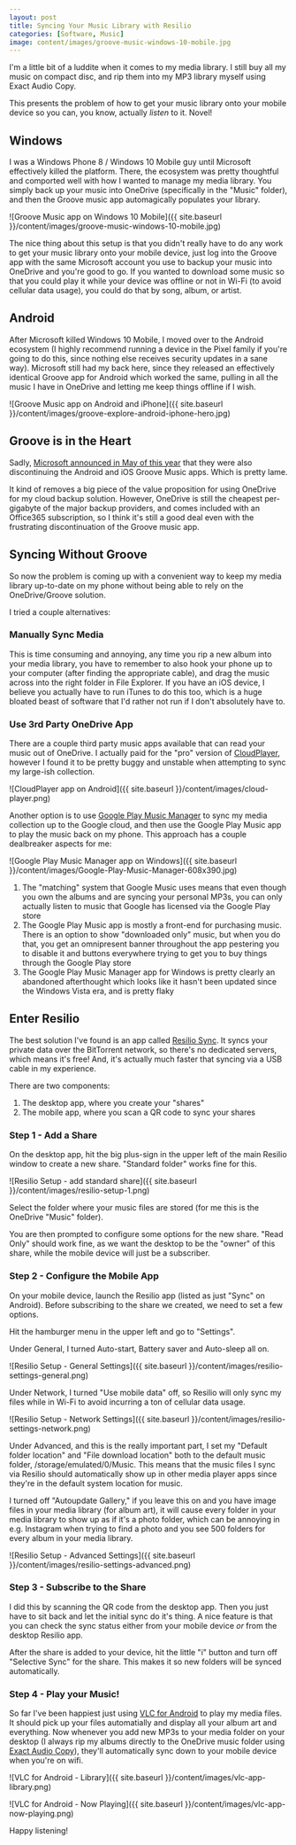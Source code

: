 ```yaml
---
layout: post
title: Syncing Your Music Library with Resilio
categories: [Software, Music]
image: content/images/groove-music-windows-10-mobile.jpg
---
```


I'm a little bit of a luddite when it comes to my media library. I still
buy all my music on compact disc, and rip them into my MP3 library myself
using Exact Audio Copy.

This presents the problem of how to get your music library onto your mobile
device so you can, you know, actually *listen* to it. Novel!

## Windows

I was a Windows Phone 8 / Windows 10 Mobile guy until Microsoft effectively
killed the platform. There, the ecosystem was pretty thoughtful and comported
well with how I wanted to manage my media library. You simply back up your
music into OneDrive (specifically in the "Music" folder), and then the Groove
music app automagically populates your library.

![Groove Music app on Windows 10 Mobile]({{ site.baseurl }}/content/images/groove-music-windows-10-mobile.jpg)

The nice thing about this setup is that you didn't really have to do any work
to get your music library onto your mobile device, just log into the Groove
app with the same Microsoft account you use to backup your music into OneDrive
and you're good to go. If you wanted to download some music so that you could
play it while your device was offline or not in Wi-Fi (to avoid cellular data usage),
you could do that by song, album, or artist.

## Android

After Microsoft killed Windows 10 Mobile, I moved over to the Android ecosystem (I highly
recommend running a device in the Pixel family if you're going to do this, since nothing
else receives security updates in a sane way). Microsoft still had my back here, since
they released an effectively identical Groove app for Android which worked the same,
pulling in all the music I have in OneDrive and letting me keep things offline if I wish.

![Groove Music app on Android and iPhone]({{ site.baseurl }}/content/images/groove-explore-android-iphone-hero.jpg)

## Groove is in the Heart

Sadly, [Microsoft announced in May of this year](https://support.microsoft.com/en-us/help/4046109/groove-music-and-spotify-faq)
that they were also discontinuing the Android and iOS Groove Music apps. Which is pretty lame.

It kind of removes a big piece of the value proposition for using OneDrive for my cloud
backup solution. However, OneDrive is still the cheapest per-gigabyte of the major
backup providers, and comes included with an Office365 subscription, so I think it's still
a good deal even with the frustrating discontinuation of the Groove music app.

## Syncing Without Groove

So now the problem is coming up with a convenient way to keep my media library up-to-date
on my phone without being able to rely on the OneDrive/Groove solution. 

I tried a couple alternatives:

### Manually Sync Media

This is time consuming and annoying, any time you rip a new album into your media library,
you have to remember to also hook your phone up to your computer (after finding the appropriate cable),
and drag the music across into the right folder in File Explorer. If you have an iOS device, I
believe you actually have to run iTunes to do this too, which is a huge bloated beast of software
that I'd rather not run if I don't absolutely have to.

### Use 3rd Party OneDrive App

There are a couple third party music apps available that can read your music out of OneDrive.
I actually paid for the "pro" version of [CloudPlayer](https://play.google.com/store/apps/details?id=com.doubleTwist.cloudPlayer&hl=en),
however I found it to be pretty buggy and unstable when attempting to sync my large-ish collection.

![CloudPlayer app on Android]({{ site.baseurl }}/content/images/cloud-player.png)

Another option is to use [Google Play Music Manager](https://support.google.com/googleplaymusic/answer/1075570?hl=en)
to sync my media collection up to the Google cloud, and then use the Google Play Music app to play the
music back on my phone. This approach has a couple dealbreaker aspects for me:

![Google Play Music Manager app on Windows]({{ site.baseurl }}/content/images/Google-Play-Music-Manager-608x390.jpg)

1. The "matching" system that Google Music uses means that even though you own the albums and are syncing your personal MP3s, you can only actually listen to music that Google has licensed via the Google Play store
2. The Google Play Music app is mostly a front-end for purchasing music. There is an option to show "downloaded only" music, but when you do that, you get an omnipresent banner throughout the app pestering you to disable it and buttons everywhere trying to get you to buy things through the Google Play store
3. The Google Play Music Manager app for Windows is pretty clearly an abandoned afterthought which looks like it hasn't been updated since the Windows Vista era, and is pretty flaky

## Enter Resilio

The best solution I've found is an app called [Resilio Sync](https://www.resilio.com/). It syncs your private data over the BitTorrent network, so there's no dedicated servers, which means it's free! And, it's actually much faster that syncing via a USB cable in my experience.

There are two components:

1. The desktop app, where you create your "shares"
2. The mobile app, where you scan a QR code to sync your shares

### Step 1 - Add a Share

On the desktop app, hit the big plus-sign in the upper left of the main Resilio window to create a new share. "Standard folder" works fine for this.

![Resilio Setup - add standard share]({{ site.baseurl }}/content/images/resilio-setup-1.png)

Select the folder where your music files are stored (for me this is the OneDrive "Music" folder).

You are then prompted to configure some options for the new share. "Read Only" should work fine, as we want the desktop to be the "owner" of this share,
while the mobile device will just be a subscriber.

### Step 2 - Configure the Mobile App

On your mobile device, launch the Resilio app (listed as just "Sync" on Android). Before subscribing to the share we created, we need to set a few options.

Hit the hamburger menu in the upper left and go to "Settings".

Under General, I turned Auto-start, Battery saver and Auto-sleep all on.

![Resilio Setup - General Settings]({{ site.baseurl }}/content/images/resilio-settings-general.png)

Under Network, I turned "Use mobile data" off, so Resilio will only sync my files while in Wi-Fi to avoid incurring a ton of cellular data usage.

![Resilio Setup - Network Settings]({{ site.baseurl }}/content/images/resilio-settings-network.png)

Under Advanced, and this is the really important part, I set my "Default folder location" and "File download location" both to the default music folder, /storage/emulated/0/Music. This means that the music files I sync via Resilio should automatically show up in other media player apps since they're in the default system location for music. 

I turned off "Autoupdate Gallery," if you leave this on and you have image files in your media library (for album art),
it will cause every folder in your media library to show up as if it's a photo folder, which can be annoying in e.g. Instagram when trying to find a photo
and you see 500 folders for every album in your media library.

![Resilio Setup - Advanced Settings]({{ site.baseurl }}/content/images/resilio-settings-advanced.png)

### Step 3 - Subscribe to the Share

I did this by scanning the QR code from the desktop app. Then you just have to sit back and let the initial sync do it's thing. A nice feature is that you
can check the sync status either from your mobile device *or* from the desktop Resilio app.

After the share is added to your device, hit the little "i" button and turn off "Selective Sync" for the share. This makes it so new folders will be synced automatically.

### Step 4 - Play your Music!

So far I've been happiest just using [VLC for Android](https://play.google.com/store/apps/details?id=org.videolan.vlc&hl=en_GB) to play my media files. It should pick up your files automatially and display all your album art and everything. Now whenever you add new MP3s to your media folder on your desktop
(I always rip my albums directly to the OneDrive music folder using [Exact Audio Copy](http://exactaudiocopy.de/)), they'll automatically sync down to your mobile device when you're on
wifi.

![VLC for Android - Library]({{ site.baseurl }}/content/images/vlc-app-library.png)

![VLC for Android - Now Playing]({{ site.baseurl }}/content/images/vlc-app-now-playing.png)

Happy listening!